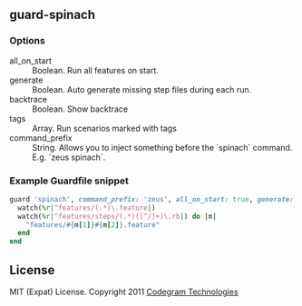 ## guard-spinach

### Options

<dl>
  <dt>all_on_start</dt>
  <dd>Boolean. Run all features on start.</dd>

  <dt>generate</dt>
  <dd>Boolean. Auto generate missing step files during each run.</dd>

  <dt>backtrace</dt>
  <dd>Boolean. Show backtrace</dd>

  <dt>tags</dt>
  <dd>Array. Run scenarios marked with tags</dd>

  <dt>command_prefix</dt>
  <dd>String. Allows you to inject something before the `spinach` command. E.g. `zeus spinach`.</dd>
</dl>

### Example Guardfile snippet

```ruby
guard 'spinach', command_prefix: 'zeus', all_on_start: true, generate: true, backtrace: true, tags:["@javascript", "~@disabled"] do
  watch(%r|^features/(.*)\.feature|)
  watch(%r|^features/steps/(.*)([^/]+)\.rb|) do |m|
    "features/#{m[1]}#{m[2]}.feature"
  end
end
```

## License

MIT (Expat) License. Copyright 2011 [Codegram Technologies](http://codegram.com)
